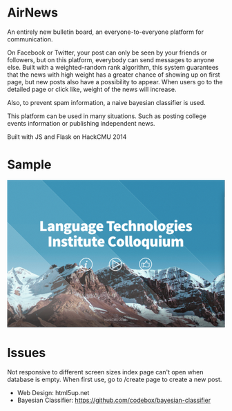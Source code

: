 AirNews
=======
An entirely new bulletin board, an everyone-to-everyone platform for communication.

On Facebook or Twitter, your post can only be seen by your friends or followers, but on this platform, everybody can send messages to anyone else. Built with a weighted-random rank algorithm, this system guarantees that the news with high weight has a greater chance of showing up on first page, but new posts also have a possibility to appear. When users go to the detailed page or click like, weight of the news will increase.

Also, to prevent spam information, a naive bayesian classifier is used.

This platform can be used in many situations. Such as posting college events information or publishing independent news.

Built with JS and Flask on HackCMU 2014


Sample
=======
![Sample](/screenshot.png?raw=true)



Issues
======
Not responsive to different screen sizes
index page can't open when database is empty. When first use, go to /create page to create a new post.


* Web Design: html5up.net
* Bayesian Classifier: https://github.com/codebox/bayesian-classifier
